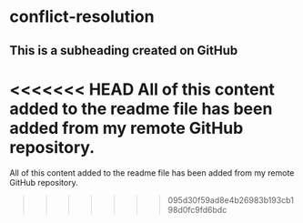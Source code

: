 # conflict-resolution
## This is a subheading created on GitHub

<<<<<<< HEAD
  All of this content added to the readme file has been added from my remote GitHub repository.
=======
  All of this content added to the readme file has been added from my remote GitHub repository.
>>>>>>> 095d30f59ad8e4b26983b193cb198d0fc9fd6bdc
